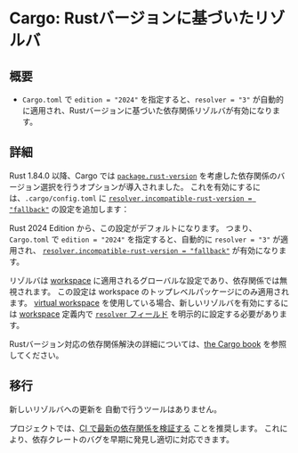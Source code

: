 <!-- 
# Cargo: Rust-version aware resolver 
-->

# Cargo: Rustバージョンに基づいたリゾルバ

<!-- 
## Summary 
-->

## 概要

<!-- - `edition = "2024"` implies `resolver = "3"` in `Cargo.toml` which enables a Rust-version aware dependency resolver. -->

- `Cargo.toml` で `edition = "2024"` を指定すると、`resolver = "3"` が自動的に適用され、Rustバージョンに基づいた依存関係リゾルバが有効になります。

<!-- 
## Details 
-->

## 詳細

<!-- 
Since Rust 1.84.0, Cargo has opt-in support for compatibility with
[`package.rust-version`] to be considered when selecting dependency versions
by setting [`resolver.incompatible-rust-version = "fallback"`] in `.cargo/config.toml`. 
-->

Rust 1.84.0 以降、Cargo では [`package.rust-version`] を考慮した依存関係のバージョン選択を行うオプションが導入されました。
これを有効にするには、`.cargo/config.toml` に [`resolver.incompatible-rust-version = "fallback"`] の設定を追加します：

<!-- 
Starting in Rust 2024, this will be the default.
That is, writing `edition = "2024"` in `Cargo.toml` will imply `resolver = "3"`
which will imply [`resolver.incompatible-rust-version = "fallback"`]. 
-->

Rust 2024 Edition から、この設定がデフォルトになります。
つまり、`Cargo.toml` で `edition = "2024"` を指定すると、自動的に `resolver = "3"` が適用され、 [`resolver.incompatible-rust-version = "fallback"`] が有効になります。

<!-- 
The resolver is a global setting for a [workspace], and the setting is ignored in dependencies.
The setting is only honored for the top-level package of the workspace.
If you are using a [virtual workspace], you will still need to explicitly set the [`resolver` field]
in the `[workspace]` definition if you want to opt-in to the new resolver. 
-->

リゾルバは [workspace] に適用されるグローバルな設定であり、依存関係では無視されます。
この設定は workspace のトップレベルパッケージにのみ適用されます。
[virtual workspace] を使用している場合、新しいリゾルバを有効にするには [workspace] 定義内で [`resolver` フィールド] を明示的に設定する必要があります。

<!-- 
For more details on how Rust-version aware dependency resolution works, see [the Cargo book](../../cargo/reference/resolver.html#rust-version). 
-->

Rustバージョン対応の依存関係解決の詳細については、[the Cargo book](https://doc.rust-lang.org/cargo/reference/resolver.html#rust-version) を参照してください。

[`package.rust-version`]: https://doc.rust-lang.org/cargo/reference/rust-version.html
[`resolver.incompatible-rust-version = "fallback"`]: https://doc.rust-lang.org/cargo/reference/config.html#resolverincompatible-rust-versions
[workspace]: https://doc.rust-lang.org/cargo/reference/workspaces.html
[virtual workspace]: https://doc.rust-lang.org/cargo/reference/workspaces.html#virtual-workspace

<!-- 
[`resolver` field]: https://doc.rust-lang.org/cargo/reference/resolver.html#resolver-versions 
-->

[`resolver` フィールド]: https://doc.rust-lang.org/cargo/reference/resolver.html#resolver-versions 

<!-- 
## Migration 
-->

## 移行

<!-- 
There are no automated migration tools for updating for the new resolver. 
-->

新しいリゾルバへの更新を 自動で行うツールはありません。

<!-- 
We recommend projects
[verify against the latest dependencies in CI](../../cargo/guide/continuous-integration.html#verifying-latest-dependencies)
to catch bugs in dependencies as soon as possible. 
-->

プロジェクトでは、[CI で最新の依存関係を検証する](https://doc.rust-lang.org/cargo/guide/continuous-integration.html#verifying-latest-dependencies) ことを推奨します。
これにより、依存クレートのバグを早期に発見し適切に対応できます。


